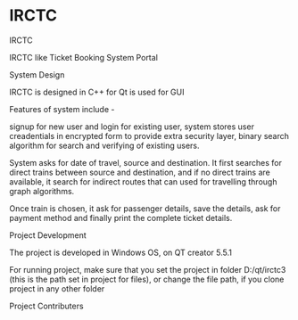 # IRCTC

IRCTC

IRCTC like Ticket Booking System Portal

System Design

IRCTC is designed in C++ for Qt is used for GUI

Features of system include -

signup for new user and login for existing user, system stores user creadentials in encrypted form to provide extra security layer, binary search algorithm for search and verifying of existing users.

System asks for date of travel, source and destination. It first searches for direct trains between source and destination, and if no direct trains are available, it search for indirect routes that can used for travelling through graph algorithms.

Once train is chosen, it ask for passenger details, save the details, ask for payment method and finally print the complete ticket details.

Project Development

The project is developed in Windows OS, on QT creator 5.5.1

For running project, make sure that you set the project in folder D:/qt/irctc3 (this is the path set in project for files), or change the file path, if you clone project in any other folder

Project Contributers
